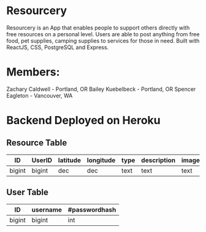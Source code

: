 # Resourcery

Resourcery is an App that enables people to support others directly with free resources on a personal level.
Users are able to post anything from free food, pet supplies, camping supplies to services for those in need.
Built with ReactJS, CSS, PostgreSQL and Express.

# Members:

Zachary Caldwell - Portland, OR
Bailey Kuebelbeck - Portland, OR
Spencer Eagleton - Vancouver, WA

# Backend Deployed on Heroku

## Resource Table


| ID     | UserID | latitude | longitude | type | description | image | address |
| ------ | ------ | -------- | --------- | ---- | ----------- | ----- | ------- |
| bigint | bigint | dec      | dec       | text | text        | text  | text    |


## User Table

| ID     | username | #passwordhash |
| ------ | -------- | ------------- |
| bigint | bigint   | int           |
